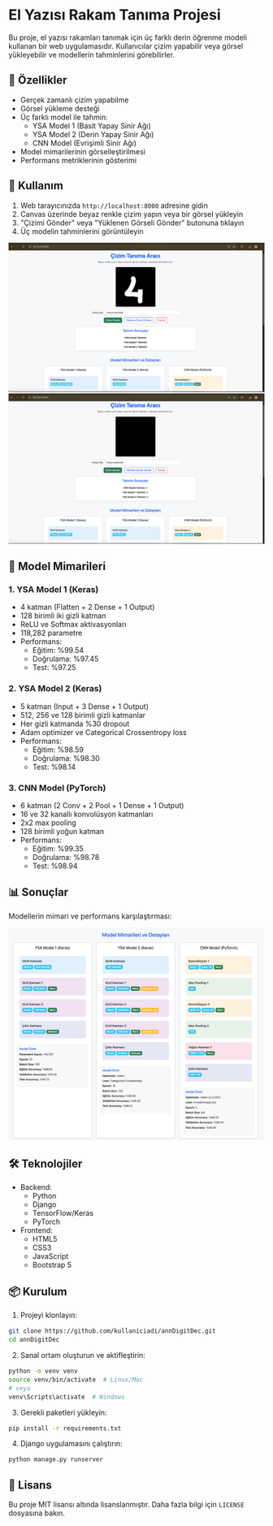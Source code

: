 # El Yazısı Rakam Tanıma Projesi

Bu proje, el yazısı rakamları tanımak için üç farklı derin öğrenme modeli kullanan bir web uygulamasıdır. Kullanıcılar çizim yapabilir veya görsel yükleyebilir ve modellerin tahminlerini görebilirler.

## 🚀 Özellikler

- Gerçek zamanlı çizim yapabilme
- Görsel yükleme desteği
- Üç farklı model ile tahmin:
  - YSA Model 1 (Basit Yapay Sinir Ağı)
  - YSA Model 2 (Derin Yapay Sinir Ağı)
  - CNN Model (Evrişimli Sinir Ağı)
- Model mimarilerinin görselleştirilmesi
- Performans metriklerinin gösterimi

## 🎯 Kullanım

1. Web tarayıcınızda `http://localhost:8000` adresine gidin
2. Canvas üzerinde beyaz renkle çizim yapın veya bir görsel yükleyin
3. "Çizimi Gönder" veya "Yüklenen Görseli Gönder" butonuna tıklayın
4. Üç modelin tahminlerini görüntüleyin

![Örnek Kullanım](ss/cizim.png)
![Örnek Kullanım](ss/sonuc.png)

## 🧠 Model Mimarileri

### 1. YSA Model 1 (Keras)
- 4 katman (Flatten + 2 Dense + 1 Output)
- 128 birimli iki gizli katman
- ReLU ve Softmax aktivasyonları
- 118,282 parametre
- Performans:
  - Eğitim: %99.54
  - Doğrulama: %97.45
  - Test: %97.25


### 2. YSA Model 2 (Keras)
- 5 katman (Input + 3 Dense + 1 Output)
- 512, 256 ve 128 birimli gizli katmanlar
- Her gizli katmanda %30 dropout
- Adam optimizer ve Categorical Crossentropy loss
- Performans:
  - Eğitim: %98.59
  - Doğrulama: %98.30
  - Test: %98.14



### 3. CNN Model (PyTorch)
- 6 katman (2 Conv + 2 Pool + 1 Dense + 1 Output)
- 16 ve 32 kanallı konvolüsyon katmanları
- 2x2 max pooling
- 128 birimli yoğun katman
- Performans:
  - Eğitim: %99.35
  - Doğrulama: %98.78
  - Test: %98.94

## 📊 Sonuçlar

Modellerin mimari ve performans karşılaştırması:

![Performans Karşılaştırması](ss/mimari.png)


## 🛠️ Teknolojiler

- Backend:
  - Python
  - Django
  - TensorFlow/Keras
  - PyTorch
- Frontend:
  - HTML5
  - CSS3
  - JavaScript
  - Bootstrap 5

## 📦 Kurulum

1. Projeyi klonlayın:
```bash
git clone https://github.com/kullaniciadi/annDigitDec.git
cd annDigitDec
```

2. Sanal ortam oluşturun ve aktifleştirin:
```bash
python -m venv venv
source venv/bin/activate  # Linux/Mac
# veya
venv\Scripts\activate  # Windows
```

3. Gerekli paketleri yükleyin:
```bash
pip install -r requirements.txt
```

4. Django uygulamasını çalıştırın:
```bash
python manage.py runserver
```

## 📝 Lisans

Bu proje MIT lisansı altında lisanslanmıştır. Daha fazla bilgi için `LICENSE` dosyasına bakın.

